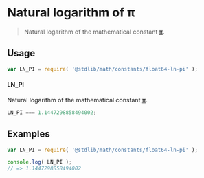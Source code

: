 # Natural logarithm of π

> Natural logarithm of the mathematical constant [π][pi].

<section class="usage">

## Usage

``` javascript
var LN_PI = require( '@stdlib/math/constants/float64-ln-pi' );
```

#### LN_PI

Natural logarithm of the mathematical constant [π][pi].

``` javascript
LN_PI === 1.1447298858494002;
```

<!-- </usage> -->

<section class="examples">

## Examples

<!-- TODO: better example -->

``` javascript
var LN_PI = require( '@stdlib/math/constants/float64-ln-pi' );

console.log( LN_PI );
// => 1.1447298858494002
```

<!-- </examples> -->


<section class="links">

[pi]: https://en.wikipedia.org/wiki/Pi

<!-- </links> -->
